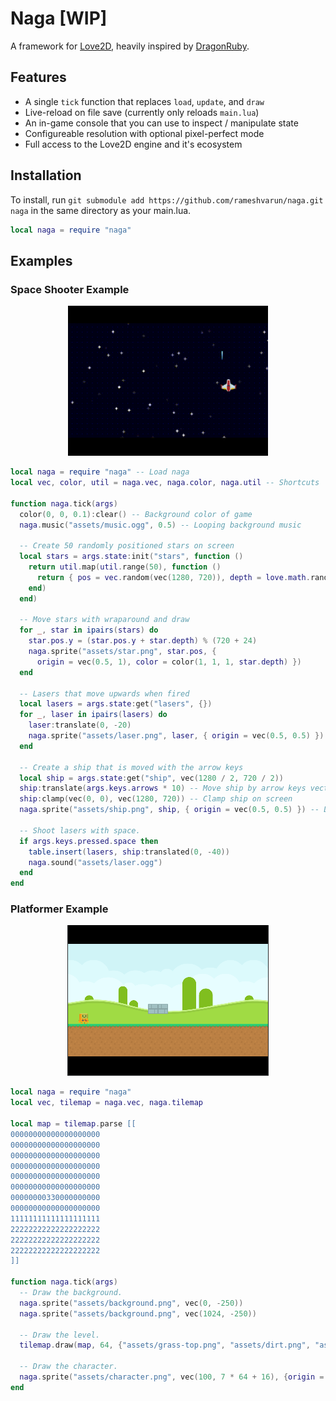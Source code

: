 # Naga [WIP]
A framework for [Love2D](https://love2d.org/), heavily inspired by [DragonRuby](https://dragonruby.org/).

## Features
- A single `tick` function that replaces `load`, `update`, and `draw`
- Live-reload on file save (currently only reloads `main.lua`)
- An in-game console that you can use to inspect / manipulate state
- Configureable resolution with optional pixel-perfect mode
- Full access to the Love2D engine and it's ecosystem

## Installation

To install, run `git submodule add https://github.com/rameshvarun/naga.git naga` in the same directory as your main.lua.

```lua
local naga = require "naga"
```

## Examples

### Space Shooter Example

<p align="center">
  <img width="320" height="240" src="demos/space.gif">
</p>

```lua
local naga = require "naga" -- Load naga
local vec, color, util = naga.vec, naga.color, naga.util -- Shortcuts

function naga.tick(args)
  color(0, 0, 0.1):clear() -- Background color of game
  naga.music("assets/music.ogg", 0.5) -- Looping background music

  -- Create 50 randomly positioned stars on screen
  local stars = args.state:init("stars", function ()
    return util.map(util.range(50), function ()
      return { pos = vec.random(vec(1280, 720)), depth = love.math.random() }
    end)
  end)

  -- Move stars with wraparound and draw
  for _, star in ipairs(stars) do
    star.pos.y = (star.pos.y + star.depth) % (720 + 24)
    naga.sprite("assets/star.png", star.pos, {
      origin = vec(0.5, 1), color = color(1, 1, 1, star.depth) })
  end

  -- Lasers that move upwards when fired
  local lasers = args.state:get("lasers", {})
  for _, laser in ipairs(lasers) do
    laser:translate(0, -20)
    naga.sprite("assets/laser.png", laser, { origin = vec(0.5, 0.5) })
  end

  -- Create a ship that is moved with the arrow keys
  local ship = args.state:get("ship", vec(1280 / 2, 720 / 2))
  ship:translate(args.keys.arrows * 10) -- Move ship by arrow keys vector
  ship:clamp(vec(0, 0), vec(1280, 720)) -- Clamp ship on screen
  naga.sprite("assets/ship.png", ship, { origin = vec(0.5, 0.5) }) -- Draw ship

  -- Shoot lasers with space.
  if args.keys.pressed.space then
    table.insert(lasers, ship:translated(0, -40))
    naga.sound("assets/laser.ogg")
  end
end
```

### Platformer Example

<p align="center">
  <img src="demos/platformer.png">
</p>

```lua
local naga = require "naga"
local vec, tilemap = naga.vec, naga.tilemap

local map = tilemap.parse [[
00000000000000000000
00000000000000000000
00000000000000000000
00000000000000000000
00000000000000000000
00000000000000000000
00000000330000000000
00000000000000000000
11111111111111111111
22222222222222222222
22222222222222222222
22222222222222222222
]]

function naga.tick(args)
  -- Draw the background.
  naga.sprite("assets/background.png", vec(0, -250))
  naga.sprite("assets/background.png", vec(1024, -250))

  -- Draw the level.
  tilemap.draw(map, 64, {"assets/grass-top.png", "assets/dirt.png", "assets/block.png"})

  -- Draw the character.
  naga.sprite("assets/character.png", vec(100, 7 * 64 + 16), {origin = vec(0.5, 0.5)})
end
```

